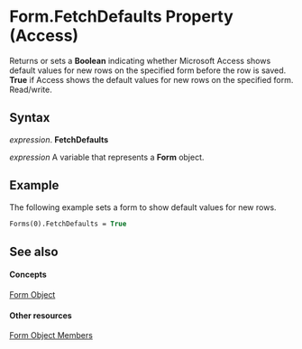 
# Form.FetchDefaults Property (Access)

Returns or sets a  **Boolean** indicating whether Microsoft Access shows default values for new rows on the specified form before the row is saved. **True** if Access shows the default values for new rows on the specified form. Read/write.


## Syntax

 _expression_. **FetchDefaults**

 _expression_ A variable that represents a **Form** object.


## Example

The following example sets a form to show default values for new rows.


```vb
Forms(0).FetchDefaults = True
```


## See also


#### Concepts


[Form Object](72ef9219-142b-b690-b696-3eba9a5d4522.md)
#### Other resources


[Form Object Members](e1976b58-28ca-8f76-cdf3-6732cb06ce6c.md)
